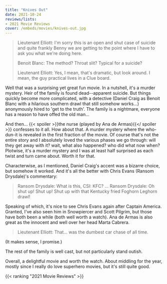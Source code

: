 ```yaml
---
title: "Knives Out"
date: 2021-10-24
reviews/lists:
- 2021 Movie Reviews
cover: /embeds/movies/knives-out.jpg
---
```


> Lieutenant Elliott: I'm sorry this is an open and shut case of suicide and quite frankly Benny we are getting to the point where I have to ask you what we're doing here.
> 
> Benoit Blanc: The method? Throat slit? Typical for a suicide?
> 
> Lieutenant Elliott: Yes, I mean, that's dramatic, but look around. I mean, the guy practical lives in a Clue board.

Well that was a surprising yet great fun movie. In a nutshell, it's a murder mystery. Heir of the family is found dead--apparent suicide. But things quickly become more complicated, with a detective (Daniel Craig as Benoit Blanc with a hilarious southern drawl that still somehow works...) anonymously hired to 'get to the truth'. The family is a nightmare, everyone has a reason to have offed the old man...

<!--more-->

And then... {{< spoiler >}}the nurse (played by Ana de Armas){{</ spoiler >}} confesses to it all. How about that. A murder mystery where the who-dun-it is revealed in the first fraction of the movie. Of course that's not the entire story and I absolutely loved the various phases we go through: will they get away with it? wait, what also happened? who did what now when?  Plotwise, it's a murder mystery and I was at least half surprised as each twist and turn came about. Worth it for that. 

Characterwise, as I mentioned, Daniel Craig's accent was a bizarre choice, but somehow it worked. And it's all the better with Chris Evans (Ransom Drysdale)'s commentary: 

> Ransom Drysdale: What is this, CSI: KFC? 
> ...
> Ransom Drysdale: Oh shut up! Shut up! Shut up with that Kentucky fried Foghorn Leghorn drawl! 

Speaking of which, it's nice to see Chris Evans again after Captain America. Granted, I've also seen him in Snowpiercer and Scott Pilgrim, but those have both been a while (both well worth a watch). Ana de Armas is also great as the innocent and well over her head Marta Cabrera. 

> Lieutenant Elliott: That... was the dumbest car chase of all time. 

(It makes sense, I promise.)

The rest of the family is well cast, but not particularly stand outish. 

Overall, a delightful movie and worth the watch. About middling for the year, mostly since I really do love superhero movies, but it's still quite good. 

{{< ranking "2021 Movie Reviews" >}}